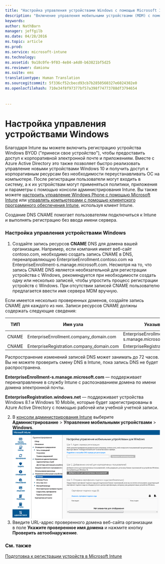 ```yaml
---
title: "Настройка управления устройствами Windows с помощью Microsoft Intune | Microsoft Intune"
description: "Включение управления мобильными устройствами (MDM) с помощью Microsoft Intune для компьютеров с Windows, включая устройства с Windows 10."
keywords: 
author: NathBarn
manager: jeffgilb
ms.date: 04/28/2016
ms.topic: article
ms.prod: 
ms.service: microsoft-intune
ms.technology: 
ms.assetid: 9a18c0fe-9f03-4e84-a4d0-b63821bf5d25
ms.reviewer: damionw
ms.suite: ems
translationtype: Human Translation
ms.sourcegitcommit: 5f336cf52cbecd93cb7b2850560327e6024302e0
ms.openlocfilehash: 710e34f8f97377bf57a398f74773788df3794654


---
```


# Настройка управления устройствами Windows
Благодаря Intune вы можете включить регистрацию устройства Windows BYOD ("принеси свое устройство"), чтобы предоставить доступ к корпоративной электронной почте и приложениям. Вместе с Azure Active Directory это также позволяет быстро реализовать управление новыми устройствами Windows 10 и получить доступ к корпоративным ресурсам без необходимости переустанавливать ОС на компьютере. После регистрации пользователи могут входить в систему, а к их устройствам могут применяться политики, приложения и параметры с помощью консоли администрирования Intune. Вы также можете [настроить управление Windows Phone с помощью Microsoft Intune](set-up-windows-phone-management-with-microsoft-intune.md) или [управлять компьютерами с помощью клиентского программного обеспечения Intune](manage-windows-pcs-with-microsoft-intune.md), используя клиент Intune.

Создание DNS CNAME помогает пользователям подключиться к Intune и выполнять регистрацию без ввода имени сервера.

### Настройка управления устройствами Windows

  1.  Создайте запись ресурсов **CNAME** DNS для домена вашей организации. Например, если компания имеет веб-сайт contoso.com, необходимо создать запись CNAME в DNS, перенаправляющую EnterpriseEnrollment.contoso.com на EnterpriseEnrollment-s.manage.microsoft.com. Несмотря на то, что запись CNAME DNS является необязательной для регистрации устройства с Windows, рекомендуется при необходимости создать одну или несколько записей, чтобы упростить процесс регистрации устройств с Windows. При отсутствии записей CNAME пользователю предлагается ввести имя сервера MDM вручную.

  Если имеется несколько проверенных доменов, создайте запись CNAME для каждого из них. Записи ресурсов CNAME должны содержать следующие сведения:

  |ТИП|Имя узла|Указывает на|СРОК ЖИЗНИ|
  |--------|-------------|-------------|-------|
  |CNAME|EnterpriseEnrollment.company_domain.com|EnterpriseEnrollment-s.manage.microsoft.com |1 час|
  |CNAME|EnterpriseRegistration.company_domain.com|EnterpriseRegistration.windows.net|1 час|

  Распространение изменений записей DNS может занимать до 72 часов. Вы не можете проверить смену DNS в Intune, пока запись DNS не будет распространена.

  **EnterpriseEnrollment-s.manage.microsoft.com** — поддерживает перенаправление в службу Intune с распознаванием домена по имени домена электронной почты.

  **EnterpriseRegistration.windows.net** — поддерживает устройства Windows 8.1 и Windows 10 Mobile, которые будет зарегистрированы в Azure Active Directory с помощью рабочей или учебной учетной записи.

  2.  В [консоли администрирования Intune](http://manage.microsoft.com) выберите **Администрирование** &gt; **Управление мобильными устройствами** &gt; **Windows**.
  ![Диалоговое окно "Управление устройствами Windows"](../media/enroll-intune-winenr.png)
  3.  Введите URL-адрес проверенного домена веб-сайта организации в поле **Укажите проверенное имя домена** и нажмите кнопку **Проверить автообнаружение**.

### См. также
[Подготовка к регистрации устройств в Microsoft Intune](get-ready-to-enroll-devices-in-microsoft-intune.md)



<!--HONumber=Jul16_HO3-->


